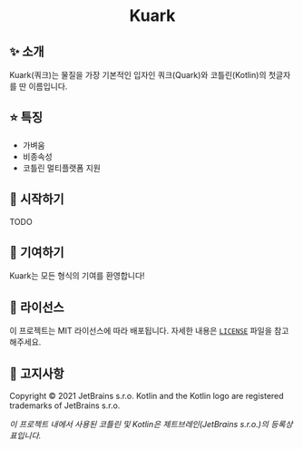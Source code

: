<h1 align="center">Kuark</h1>

## ✨ 소개
Kuark(쿼크)는 물질을 가장 기본적인 입자인 쿼크(Quark)와 코틀린(Kotlin)의 첫글자를 딴 이름입니다.

## ⭐ 특징 
 - 가벼움
 - 비종속성
 - 코틀린 멀티플랫폼 지원

## 🔰 시작하기
TODO

## 🙌 기여하기
Kuark는 모든 형식의 기여를 환영합니다!

## 📜 라이선스
이 프로젝트는 MIT 라이선스에 따라 배포됩니다. 자세한 내용은 [`LICENSE`][LINK_LICENSE] 파일을 참고해주세요.

## 💬 고지사항
Copyright © 2021 JetBrains s.r.o. Kotlin and the Kotlin logo are registered trademarks of JetBrains s.r.o.

*이 프로젝트 내에서 사용된 코틀린 및 Kotlin은 제트브레인(JetBrains s.r.o.)의 등록상표입니다.*

<!-- 변수 -->
[LINK_LICENSE]: ./LICENSE
